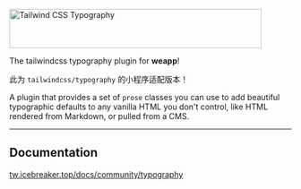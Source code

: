 <p>
  <a href="https://tailwindcss.com/docs/typography-plugin" target="_blank">
    <picture>
      <source media="(prefers-color-scheme: dark)" srcset="https://raw.githubusercontent.com/tailwindlabs/tailwindcss-typography/HEAD/.github/logo-dark.svg">
      <source media="(prefers-color-scheme: light)" srcset="https://raw.githubusercontent.com/tailwindlabs/tailwindcss-typography/HEAD/.github/logo-light.svg">
      <img alt="Tailwind CSS Typography" src="https://raw.githubusercontent.com/tailwindlabs/tailwindcss-typography/HEAD/.github/logo-light.svg" width="450" height="70" style="max-width: 100%;">
    </picture>
  </a>
</p>

The tailwindcss typography plugin for **weapp**!

此为 `tailwindcss/typography` 的小程序适配版本！

A plugin that provides a set of `prose` classes you can use to add beautiful typographic defaults to any vanilla HTML you don't control, like HTML rendered from Markdown, or pulled from a CMS.

---

## Documentation

[tw.icebreaker.top/docs/community/typography](https://tw.icebreaker.top/docs/community/typography)
